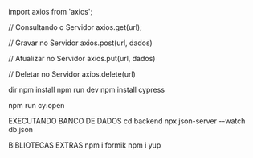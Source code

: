 import axios from 'axios';

// Consultando o Servidor
axios.get(url);

// Gravar no Servidor
axios.post(url, dados)

// Atualizar no Servidor
axios.put(url, dados)

// Deletar no Servidor
axios.delete(url)


dir
npm install
npm run dev
npm install cypress 

npm run cy:open

EXECUTANDO BANCO DE DADOS
cd backend
npx json-server --watch db.json


BIBLIOTECAS EXTRAS
npm i formik
npm i yup